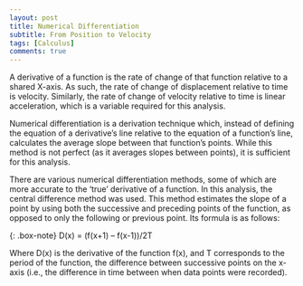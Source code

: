 ```yaml
---
layout: post
title: Numerical Differentiation
subtitle: From Position to Velocity
tags: [Calculus]
comments: true
---
```


A derivative of a function is the rate of change of that function relative to a shared X-axis. As such, the rate of change of displacement relative to time is velocity. Similarly, the rate of change of velocity relative to time is linear acceleration, which is a variable required for this analysis. 

Numerical differentiation is a derivation technique which, instead of defining the equation of a derivative’s line relative to the equation of a function’s line, calculates the average slope between that function’s points. While this method is not perfect (as it averages slopes between points), it is sufficient for this analysis. 

There are various numerical differentiation methods, some of which are more accurate to the ‘true’ derivative of a function. In this analysis, the central difference method was used. This method estimates the slope of a point by using both the successive and preceding points of the function, as opposed to only the following or previous point. Its formula is as follows:

{: .box-note}
D(x) = (f(x+1) – f(x-1))/2T

Where D(x) is the derivative of the function f(x), and T corresponds to the period of the function, the difference between successive points on the x-axis (i.e., the difference in time between when data points were recorded). 
